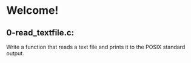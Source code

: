 # Welcome!
## 0-read_textfile.c:
Write a function that reads a text file and prints it to the POSIX standard output.

